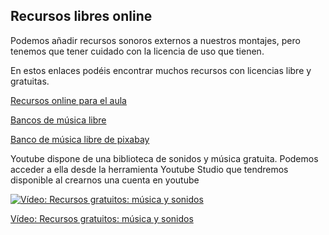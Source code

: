 ## Recursos libres online

Podemos añadir recursos sonoros externos a nuestros montajes, pero tenemos que tener cuidado con la licencia de uso que tienen.

En estos enlaces podéis encontrar muchos recursos con licencias libre y gratuitas.

[Recursos online para el aula](https://aonialearning.com/herramientas/recursos-digitales-aula-online/)

[Bancos de música libre](https://www.educaciontrespuntocero.com/recursos/bancos-de-musica-libre/)

[Banco de música libre de pixabay](https://pixabay.com/es/music/)

Youtube dispone de una biblioteca de sonidos y música gratuita. Podemos acceder a ella desde la herramienta Youtube Studio que tendremos disponible al crearnos una cuenta en youtube

[![Vídeo: Recursos gratuitos: música y sonidos](https://img.youtube.com/vi/iaJROTHk0jQ/0.jpg)](https://youtu.be/iaJROTHk0jQ)

[Vídeo: Recursos gratuitos: música y sonidos](https://youtu.be/iaJROTHk0jQ)

